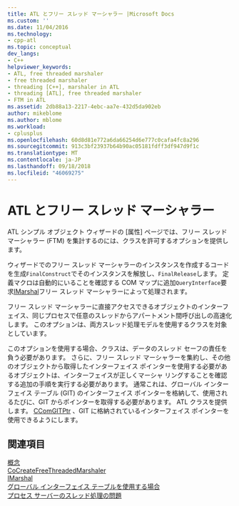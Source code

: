 ```yaml
---
title: ATL とフリー スレッド マーシャラー |Microsoft Docs
ms.custom: ''
ms.date: 11/04/2016
ms.technology:
- cpp-atl
ms.topic: conceptual
dev_langs:
- C++
helpviewer_keywords:
- ATL, free threaded marshaler
- free threaded marshaler
- threading [C++], marshaler in ATL
- threading [ATL], free threaded marshaler
- FTM in ATL
ms.assetid: 2db88a13-2217-4ebc-aa7e-432d5da902eb
author: mikeblome
ms.author: mblome
ms.workload:
- cplusplus
ms.openlocfilehash: 60d8d81e772a6da66254d6e777c0cafa4fc8a296
ms.sourcegitcommit: 913c3bf23937b64b90ac05181fdff3df947d9f1c
ms.translationtype: MT
ms.contentlocale: ja-JP
ms.lasthandoff: 09/18/2018
ms.locfileid: "46069275"
---
```

# <a name="atl-and-the-free-threaded-marshaler"></a>ATL とフリー スレッド マーシャラー

ATL シンプル オブジェクト ウィザードの [属性] ページでは、フリー スレッド マーシャラー (FTM) を集計するのには、クラスを許可するオプションを提供します。

ウィザードでのフリー スレッド マーシャラーのインスタンスを作成するコードを生成`FinalConstruct`でそのインスタンスを解放し、`FinalRelease`します。 定義マクロは自動的にいることを確認する COM マップに追加`QueryInterface`要求[IMarshal](/windows/desktop/api/objidlbase/nn-objidlbase-imarshal)フリー スレッド マーシャラーによって処理されます。

フリー スレッド マーシャラーに直接アクセスできるオブジェクトのインターフェイス、同じプロセスで任意のスレッドからアパートメント間呼び出しの高速化します。 このオプションは、両方スレッド処理モデルを使用するクラスを対象としています。

このオプションを使用する場合、クラスは、データのスレッド セーフの責任を負う必要があります。 さらに、フリー スレッド マーシャラーを集約し、その他のオブジェクトから取得したインターフェイス ポインターを使用する必要があるオブジェクトは、インターフェイスが正しくマーシャ リングすることを確認する追加の手順を実行する必要があります。 通常これは、グローバル インターフェイス テーブル (GIT) のインターフェイス ポインターを格納して、使用されるたびに、GIT からポインターを取得する必要があります。 ATL クラスを提供します。 [CComGITPtr](../atl/reference/ccomgitptr-class.md) 、GIT に格納されているインターフェイス ポインターを使用できるようにします。

## <a name="see-also"></a>関連項目

[概念](../atl/active-template-library-atl-concepts.md)<br/>
[CoCreateFreeThreadedMarshaler](/windows/desktop/api/combaseapi/nf-combaseapi-cocreatefreethreadedmarshaler)<br/>
[IMarshal](/windows/desktop/api/objidlbase/nn-objidlbase-imarshal)<br/>
[グローバル インターフェイス テーブルを使用する場合](/windows/desktop/com/when-to-use-the-global-interface-table)<br/>
[プロセス サーバーのスレッド処理の問題](/windows/desktop/com/in-process-server-threading-issues)

